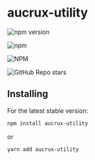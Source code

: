 # aucrux-utility
![npm version](https://badge.fury.io/js/aucrux-utility.svg)

![npm](https://img.shields.io/npm/dw/aucrux-utility)

![NPM](https://img.shields.io/npm/l/aucrux-utility)

![GitHub Repo stars](https://img.shields.io/github/stars/fxg971123/aucrux-utility?style=social)

## Installing

For the latest stable version:

```bash
npm install aucrux-utility
```
or

```bash
yarn add aucrux-utility
```